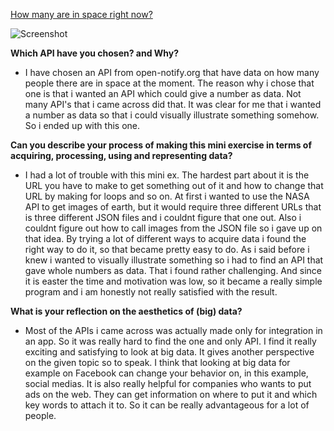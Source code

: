 [How many are in space right now?](https://djhest.github.io/Mini_ex/Mini_ex%209/index.html)

![Screenshot](https://github.com/djhest/Mini_ex/blob/gh-pages/Mini_ex%209/Sk%C3%A6rmbillede%202017-04-16%20kl.%2020.37.34.png)


**Which API have you chosen? and Why?**
- I have chosen an API from open-notify.org that have data on how many people there are in space at the moment. The reason why i chose that one is that i wanted an API which could give a number as data. Not many API's that i came across did that. It was clear for me that i wanted a number as data so that i could visually illustrate something somehow. So i ended up with this one.

**Can you describe your process of making this mini exercise in terms of acquiring, processing, using and representing data?**
- I had a lot of trouble with this mini ex. The hardest part about it is the URL you have to make to get something out of it and how to change that URL by making for loops and so on. At first i wanted to use the NASA API to get images of earth, but it would require three different URLs that is three different JSON files and i couldnt figure that one out. Also i couldnt figure out how to call images from the JSON file so i gave up on that idea.
By trying a lot of different ways to acquire data i found the right way to do it, so that became pretty easy to do. As i said before i knew i wanted to visually illustrate something so i had to find an API that gave whole numbers as data. That i found rather challenging. And since it is easter the time and motivation was low, so it became a really simple program and i am honestly not really satisfied with the result. 

**What is your reflection on the aesthetics of (big) data?**
- Most of the APIs i came across was actually made only for integration in an app. So it was really hard to find the one and only API. I find it really exciting and satisfying to look at big data. It gives another perspective on the given topic so to speak. I think that looking at big data for example on Facebook can change your behavior on, in this example, social medias. 
It is also really helpful for companies who wants to put ads on the web. They can get information on where to put it and which key words to attach it to. So it can be really advantageous for a lot of people.
